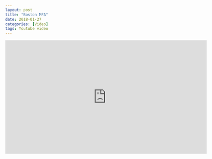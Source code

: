 ```yaml
---
layout: post
title: "Boston MFA"
date: 2018-01-27
categories: [Video]
tags: Youtube video
---
```

<div class="video-responsive">
<iframe width="640" height="360" src="https://www.youtube.com/embed/FGRSWeUF-k4?ecver=1" frameborder="0" allow="autoplay; encrypted-media" allowfullscreen></iframe>
 </div>
